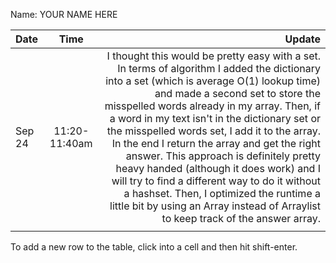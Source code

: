 Name: YOUR NAME HERE

| Date   |     Time      |                                                                                                                                                                                                                                                                                                                                                                                                                                                                                                                                                                                                                                                  Update |
|:-------|:-------------:|--------------------------------------------------------------------------------------------------------------------------------------------------------------------------------------------------------------------------------------------------------------------------------------------------------------------------------------------------------------------------------------------------------------------------------------------------------------------------------------------------------------------------------------------------------------------------------------------------------------------------------------------------------:|
| Sep 24 | 11:20-11:40am | I thought this would be pretty easy with a set. In terms of algorithm I added the dictionary into a set (which is average O(1) lookup time) and made a second set to store the misspelled words already in my array. Then, if a word in my text isn't in the dictionary set or the misspelled words set, I add it to the array. In the end I return the array and get the right answer. This approach is definitely pretty heavy handed (although it does work) and I will try to find a different way to do it without a hashset. Then, I optimized the runtime a little bit by using an Array instead of Arraylist to keep track of the answer array. |
|        |               |                                                                                                                                                                                                                                                                                                                                                                                                                                                                                                                                                                                                                                                         |


To add a new row to the table, click into a cell and then hit shift-enter.